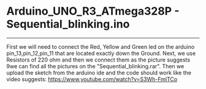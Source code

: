 # Arduino_UNO_R3_ATmega328P - Sequential_blinking.ino
--------

First we will need to connect the Red, Yellow and Green led on the arduino pin_13,pin_12,pin_11 that are located exactly down the Ground. Next, we use Resistors of 220 ohm and then we connect them as the picture suggests 9we can find all the pictures on the "Sequential_blinking.rar". Then we upload the sketch from the arduino ide and the code should work like the video suggests: https://www.youtube.com/watch?v=S3Wh-FmlTCo
